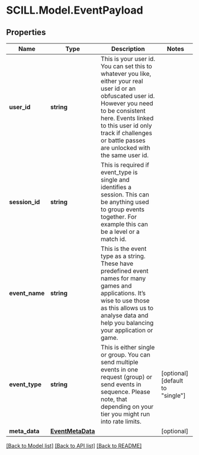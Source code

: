 # SCILL.Model.EventPayload
## Properties

Name | Type | Description | Notes
------------ | ------------- | ------------- | -------------
**user_id** | **string** | This is your user id. You can set this to whatever you like, either your real user id or an obfuscated user id. However you need to be consistent here. Events linked to this user id only track if challenges or battle passes are unlocked with the same user id. | 
**session_id** | **string** | This is required if event_type is single and identifies a session. This can be anything used to group events together. For example this can be a level or a match id. | 
**event_name** | **string** | This is the event type as a string. These have predefined event names for many games and applications. It’s wise to use those as this allows us to analyse data and help you balancing your application or game. | 
**event_type** | **string** | This is either single or group. You can send multiple events in one request (group) or send events in sequence. Please note, that depending on your tier you might run into rate limits. | [optional] [default to "single"]
**meta_data** | [**EventMetaData**](EventMetaData.md) |  | [optional] 

[[Back to Model list]](../README.md#documentation-for-models) [[Back to API list]](../README.md#documentation-for-api-endpoints) [[Back to README]](../README.md)


